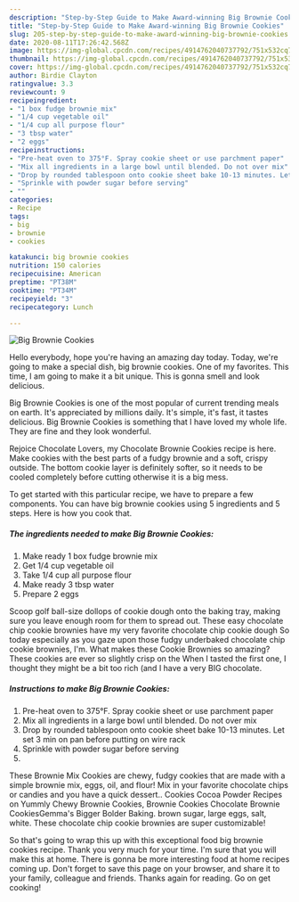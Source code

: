 ```yaml
---
description: "Step-by-Step Guide to Make Award-winning Big Brownie Cookies"
title: "Step-by-Step Guide to Make Award-winning Big Brownie Cookies"
slug: 205-step-by-step-guide-to-make-award-winning-big-brownie-cookies
date: 2020-08-11T17:26:42.568Z
image: https://img-global.cpcdn.com/recipes/4914762040737792/751x532cq70/big-brownie-cookies-recipe-main-photo.jpg
thumbnail: https://img-global.cpcdn.com/recipes/4914762040737792/751x532cq70/big-brownie-cookies-recipe-main-photo.jpg
cover: https://img-global.cpcdn.com/recipes/4914762040737792/751x532cq70/big-brownie-cookies-recipe-main-photo.jpg
author: Birdie Clayton
ratingvalue: 3.3
reviewcount: 9
recipeingredient:
- "1 box fudge brownie mix"
- "1/4 cup vegetable oil"
- "1/4 cup all purpose flour"
- "3 tbsp water"
- "2 eggs"
recipeinstructions:
- "Pre-heat oven to 375°F. Spray cookie sheet or use parchment paper"
- "Mix all ingredients in a large bowl until blended. Do not over mix"
- "Drop by rounded tablespoon onto cookie sheet bake 10-13 minutes. Let set 3 min on pan before putting on wire rack"
- "Sprinkle with powder sugar before serving"
- ""
categories:
- Recipe
tags:
- big
- brownie
- cookies

katakunci: big brownie cookies 
nutrition: 150 calories
recipecuisine: American
preptime: "PT38M"
cooktime: "PT34M"
recipeyield: "3"
recipecategory: Lunch

---
```



![Big Brownie Cookies](https://img-global.cpcdn.com/recipes/4914762040737792/751x532cq70/big-brownie-cookies-recipe-main-photo.jpg)

Hello everybody, hope you're having an amazing day today. Today, we're going to make a special dish, big brownie cookies. One of my favorites. This time, I am going to make it a bit unique. This is gonna smell and look delicious.

Big Brownie Cookies is one of the most popular of current trending meals on earth. It's appreciated by millions daily. It's simple, it's fast, it tastes delicious. Big Brownie Cookies is something that I have loved my whole life. They are fine and they look wonderful.

Rejoice Chocolate Lovers, my Chocolate Brownie Cookies recipe is here. Make cookies with the best parts of a fudgy brownie and a soft, crispy outside. The bottom cookie layer is definitely softer, so it needs to be cooled completely before cutting otherwise it is a big mess.


To get started with this particular recipe, we have to prepare a few components. You can have big brownie cookies using 5 ingredients and 5 steps. Here is how you cook that.

<!--inarticleads1-->

##### The ingredients needed to make Big Brownie Cookies:

1. Make ready 1 box fudge brownie mix
1. Get 1/4 cup vegetable oil
1. Take 1/4 cup all purpose flour
1. Make ready 3 tbsp water
1. Prepare 2 eggs


Scoop golf ball-size dollops of cookie dough onto the baking tray, making sure you leave enough room for them to spread out. These easy chocolate chip cookie brownies have my very favorite chocolate chip cookie dough So today especially as you gaze upon those fudgy underbaked chocolate chip cookie brownies, I&#39;m. What makes these Cookie Brownies so amazing? These cookies are ever so slightly crisp on the When I tasted the first one, I thought they might be a bit too rich (and I have a very BIG chocolate. 

<!--inarticleads2-->

##### Instructions to make Big Brownie Cookies:

1. Pre-heat oven to 375°F. Spray cookie sheet or use parchment paper
1. Mix all ingredients in a large bowl until blended. Do not over mix
1. Drop by rounded tablespoon onto cookie sheet bake 10-13 minutes. Let set 3 min on pan before putting on wire rack
1. Sprinkle with powder sugar before serving
1. 


These Brownie Mix Cookies are chewy, fudgy cookies that are made with a simple brownie mix, eggs, oil, and flour! Mix in your favorite chocolate chips or candies and you have a quick dessert.. Cookies Cocoa Powder Recipes on Yummly Chewy Brownie Cookies, Brownie Cookies Chocolate Brownie CookiesGemma&#39;s Bigger Bolder Baking. brown sugar, large eggs, salt, white. These chocolate chip cookie brownies are super customizable! 

So that's going to wrap this up with this exceptional food big brownie cookies recipe. Thank you very much for your time. I'm sure that you will make this at home. There is gonna be more interesting food at home recipes coming up. Don't forget to save this page on your browser, and share it to your family, colleague and friends. Thanks again for reading. Go on get cooking!
